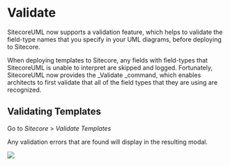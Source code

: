 # Validate

SitecoreUML now supports a validation feature, which helps to validate the field-type names that you specify in your UML diagrams, before deploying to Sitecore.

When deploying templates to Sitecore, any fields with field-types that SitecoreUML is unable to interpret are skipped and logged. Fortunately, SitecoreUML now provides the \_Validate \_command, which enables architects to first validate that all of the field types that they are using are recognized.

## Validating Templates

Go to _Sitecore_ &gt; _Validate Templates_

Any validation errors that are found will display in the resulting modal.

![](https://github.com/zkniebel/SitecoreUML/blob/master/assets/StarUML-Validate.png?raw=true)

